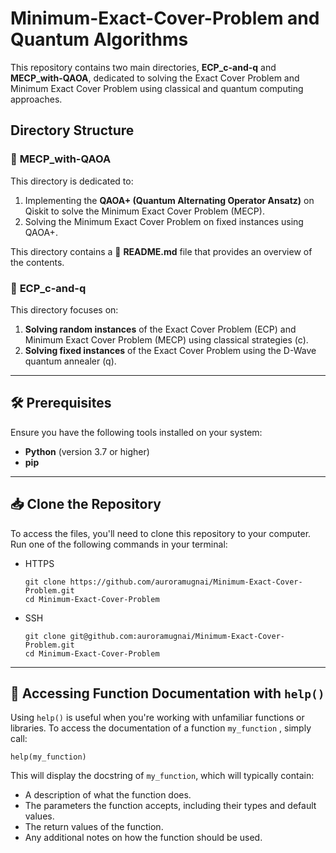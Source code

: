 # Minimum-Exact-Cover-Problem and Quantum Algorithms

This repository contains two main directories, **ECP_c-and-q** and **MECP_with-QAOA**, dedicated to solving the Exact Cover Problem and Minimum Exact Cover Problem using classical and quantum computing approaches.

## Directory Structure

### 📁 **MECP_with-QAOA**
This directory is dedicated to:
1. Implementing the **QAOA+ (Quantum Alternating Operator Ansatz)** on Qiskit to solve the Minimum Exact Cover Problem (MECP).
2. Solving the Minimum Exact Cover Problem on fixed instances using QAOA+.

This directory contains a 📜 **README.md** file that provides an overview of the contents.

### 📁 **ECP_c-and-q**
This directory focuses on:
1. **Solving random instances** of the Exact Cover Problem (ECP) and Minimum Exact Cover Problem (MECP) using classical strategies (c).
2. **Solving fixed instances** of the Exact Cover Problem using the D-Wave quantum annealer (q).

---
## 🛠️ Prerequisites
Ensure you have the following tools installed on your system:
- **Python** (version 3.7 or higher)
- **pip**

---
## 📥 Clone the Repository
To access the files, you'll need to clone this repository to your computer. Run one of the following commands in your terminal:
- HTTPS
  ```
  git clone https://github.com/auroramugnai/Minimum-Exact-Cover-Problem.git
  cd Minimum-Exact-Cover-Problem
  ```

- SSH
  ```
  git clone git@github.com:auroramugnai/Minimum-Exact-Cover-Problem.git
  cd Minimum-Exact-Cover-Problem
  ```
  
---
## 📖 Accessing Function Documentation with `help()`
Using `help()` is useful when you're working with unfamiliar functions or libraries. To access the documentation of a function `my_function` , simply call:
```
help(my_function)
```
This will display the docstring of `my_function`, which will typically contain:

- A description of what the function does.
- The parameters the function accepts, including their types and default values.
- The return values of the function.
- Any additional notes on how the function should be used.



